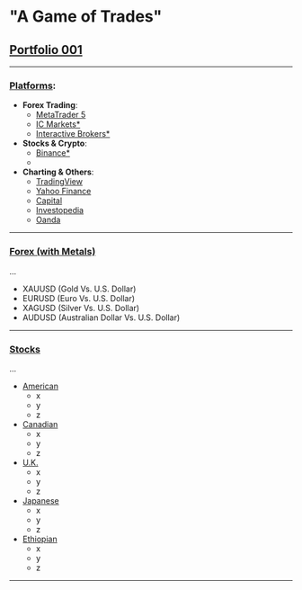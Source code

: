 # "A Game of Trades"
## <u>Portfolio 001</u>
---
### <u>Platforms</u>:
* __Forex Trading__:
	* [MetaTrader 5](https://www.metatrader5.com/en/trading-platform)
	* [IC Markets*](https://www.icmarkets.com/global/en/)
	* [Interactive Brokers*](https://www.interactivebrokers.com/en/trading/trading-platforms.php)
* __Stocks & Crypto__:
	* [Binance*](https://www.binance.com/en)
	* 
* __Charting & Others__:
	* [TradingView](https://www.tradingview.com/)
	* [Yahoo Finance](https://finance.yahoo.com/)
	* [Capital](https://www.capital.com/)
	* [Investopedia](https://www.investopedia.com/)
	* [Oanda](https://www.oanda.com/bvi-en/cfds/)
---
### <u>Forex (with Metals)</u>
...
* XAUUSD (Gold Vs. U.S. Dollar)
* EURUSD (Euro Vs. U.S. Dollar)
* XAGUSD (Silver Vs. U.S. Dollar)
* AUDUSD (Australian Dollar Vs. U.S. Dollar)
---
### <u>Stocks</u>
...
* <u>American</u>
	* x
	* y
	* z
* <u>Canadian</u>
	* x
	* y
	* z
* <u>U.K.</u>
	* x
	* y
	* z
* <u>Japanese</u>
	* x
	* y
	* z
* <u>Ethiopian</u>
	* x
	* y
	* z
---
